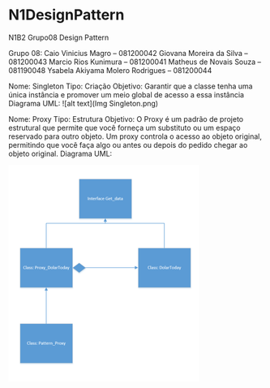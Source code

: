 # N1DesignPattern
N1B2 Grupo08 Design Pattern

Grupo 08:
Caio Vinicius Magro – 081200042 
Giovana Moreira da Silva – 081200043
Marcio Rios Kunimura – 081200041
Matheus de Novais Souza – 081190048 
Ysabela Akiyama Molero Rodrigues – 081200044

Nome: Singleton
Tipo: Criação
Objetivo: Garantir que a classe tenha uma única instância e promover um meio global de acesso a essa instância
Diagrama UML:
![alt text](Img Singleton.png)

Nome: Proxy
Tipo: Estrutura
Objetivo: O Proxy é um padrão de projeto estrutural que permite que você forneça um substituto ou um espaço reservado para outro objeto. Um proxy controla o acesso ao objeto original, permitindo que você faça algo ou antes ou depois do pedido chegar ao objeto original.
Diagrama UML:





![alt text](https://github.com/YsabelaMolero/N1DesignPattern/blob/main/Img%20Proxy.png)

